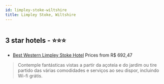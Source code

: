 ```yaml
---
id: limpley-stoke-wiltshire
title: Limpley Stoke, Wiltshire
---
```


<center><img src="https://i.travelapi.com/hotels/1000000/450000/448100/448021/c7f072c0_z.jpg" alt="" /></center>


##  3 star hotels - ⭐️⭐️⭐️

-    [Best Western Limpley Stoke Hotel](https://www.hurb.com/br/aud/https://www.hurb.com/br/hotels/limpley-stoke/best-western-limpley-stoke-hotel-HT-C3GA?cmp=18055) Prices from R$ 692,47
   > Contemple fantásticas vistas a partir da açoteia e do jardim ou tire partido das várias comodidades e serviços ao seu dispor, incluindo Wi-fi grátis.
